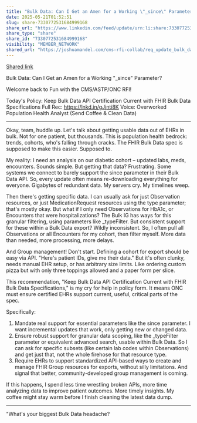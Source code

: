 ```yaml
---
title: "Bulk Data: Can I Get an Amen for a Working \"_since\" Parameter?"
date: 2025-05-21T01:52:51
slug: share-7330772531684999168
share_url: "https://www.linkedin.com/feed/update/urn:li:share:7330772531684999168"
share_type: "share"
share_id: "7330772531684999168"
visibility: "MEMBER_NETWORK"
shared_url: "https://joshuamandel.com/cms-rfi-collab/req_update_bulk_data_cert"
---
```


[Shared link](https://joshuamandel.com/cms-rfi-collab/req_update_bulk_data_cert)

Bulk Data: Can I Get an Amen for a Working "_since" Parameter?

Welcome back to Fun with the CMS/ASTP/ONC RFI!

Today's Policy: Keep Bulk Data API Certification Current with FHIR Bulk Data Specifications
Full Rec: https://lnkd.in/gJjnti8K
Voice: Overworked Population Health Analyst (Send Coffee & Clean Data)

---

Okay, team, huddle up. Let's talk about getting usable data out of EHRs in bulk. Not for one patient, but thousands. This is population health bedrock: trends, cohorts, who's falling through cracks. The FHIR Bulk Data spec is supposed to make this easier. Supposed to.

My reality: I need an analysis on our diabetic cohort – updated labs, meds, encounters. Sounds simple. But getting that data? Frustrating. Some systems we connect to barely support the since parameter in their Bulk Data API. So, every update often means re-downloading everything for everyone. Gigabytes of redundant data. My servers cry. My timelines weep.

Then there's getting specific data. I can usually ask for just Observation resources, or just MedicationRequest resources using the type parameter; that's mostly okay. But what if I only need Observations for HbA1c, or Encounters that were hospitalizations? The Bulk IG has ways for this granular filtering, using parameters like _typeFilter. But consistent support for these within a Bulk Data export? Wildly inconsistent. So, I often pull all Observations or all Encounters for my cohort, then filter myself. More data than needed, more processing, more delays.

And Group management! Don't start. Defining a cohort for export should be easy via API. "Here's patient IDs, give me their data." But it's often clunky, needs manual EHR setup, or has arbitrary size limits. Like ordering custom pizza but with only three toppings allowed and a paper form per slice.

This recommendation, "Keep Bulk Data API Certification Current with FHIR Bulk Data Specifications," is my cry for help in policy form. It means ONC must ensure certified EHRs support current, useful, critical parts of the spec.

Specifically:
1. Mandate real support for essential parameters like the since parameter. I want incremental updates that work, only getting new or changed data.
2. Ensure robust support for granular data scoping, like the _typeFilter parameter or equivalent advanced search, usable within Bulk Data. So I can ask for specific subsets (like certain lab codes within Observations) and get just that, not the whole firehose for that resource type.
3. Require EHRs to support standardized API-based ways to create and manage FHIR Group resources for exports, without silly limitations. And signal that better, community-developed group management is coming.

If this happens, I spend less time wrestling broken APIs, more time analyzing data to improve patient outcomes. More timely insights. My coffee might stay warm before I finish cleaning the latest data dump.

---

"What's your biggest Bulk Data headache?
